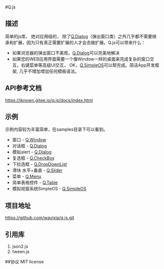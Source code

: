 #Q.js

## 描述
简单的js库， 绝对应用级的， 除了<a target="_blank" href="https://iknown.gitee.io/q.js/samples/Q.Dialog.html">Q.Dialog</a>（弹出窗口类）之外几乎都不需要继承和扩展，因为只有真正需要扩展的人才会去做扩展。Q.js可以带来什么：

* 如果浏览器的弹出窗口不美观，<a target="_blank" href="https://iknown.gitee.io/q.js/samples/Q.Dialog.html">Q.Dialog</a>可以完美地解决
* 如果您的WEB应用界面需要一个像Window一样的桌面来完成复杂的窗口交互，右键菜单等高级UI交互， OK，<a target="_blank" href="https://iknown.gitee.io/q.js/samples/Q.SimpleOS.html">Q.SimpleOS</a>可以帮完成。简洁App开发框架, 几乎不增加增加任何模板语法。

## API参考文档
https://iknown.gitee.io/q.js/docs/index.html

## 示例
示例内容较为丰富简单，在samples目录下可以看到。

* 窗口 - <a target="_blank" href="https://iknown.gitee.io/q.js/samples/Q.Window.html">Q.Window</a>
* 对话框 - <a target="_blank" href="https://iknown.gitee.io/q.js/samples/Q.Dialog.html">Q.Dialog</a>
* 模拟alert - <a target="_blank" href="https://iknown.gitee.io/q.js/samples/Q.Dialog.html">Q.Dialog</a>
* 复选框 - <a target="_blank" href="https://iknown.gitee.io/q.js/samples/Q.CheckBox.html">Q.CheckBox</a>
* 下拉选框 - <a target="_blank" href="https://iknown.gitee.io/q.js/samples/Q.DropDownList.html">Q.DropDownList</a>
* 滑块 水平+垂直 - <a target="_blank" href="https://iknown.gitee.io/q.js/samples/Q.Slider.html">Q.Slider</a>
* 菜单 - <a target="_blank" href="https://iknown.gitee.io/q.js/samples/Q.Menu.html">Q.Menu</a>
* 简单表格控件 - <a target="_blank" href="https://iknown.gitee.io/q.js/samples/Q.Table.html">Q.Table</a>
* 模拟视窗系统SimpleOS - <a target="_blank" href="https://iknown.gitee.io/q.js/samples/Q.SimpleOS.html">Q.SimpleOS</a>


## 项目地址
https://github.com/wayixia/q.js.git


## 引用库
1. json2.js
2. tween.js


##协议
MIT license
